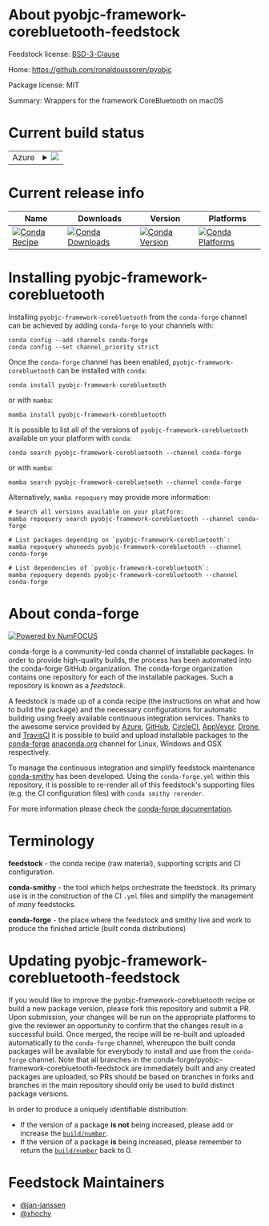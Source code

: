 About pyobjc-framework-corebluetooth-feedstock
==============================================

Feedstock license: [BSD-3-Clause](https://github.com/conda-forge/pyobjc-framework-corebluetooth-feedstock/blob/main/LICENSE.txt)

Home: https://github.com/ronaldoussoren/pyobjc

Package license: MIT

Summary: Wrappers for the framework CoreBluetooth on macOS

Current build status
====================


<table>
    
  <tr>
    <td>Azure</td>
    <td>
      <details>
        <summary>
          <a href="https://dev.azure.com/conda-forge/feedstock-builds/_build/latest?definitionId=16928&branchName=main">
            <img src="https://dev.azure.com/conda-forge/feedstock-builds/_apis/build/status/pyobjc-framework-corebluetooth-feedstock?branchName=main">
          </a>
        </summary>
        <table>
          <thead><tr><th>Variant</th><th>Status</th></tr></thead>
          <tbody><tr>
              <td>osx_64_python3.10.____cpython</td>
              <td>
                <a href="https://dev.azure.com/conda-forge/feedstock-builds/_build/latest?definitionId=16928&branchName=main">
                  <img src="https://dev.azure.com/conda-forge/feedstock-builds/_apis/build/status/pyobjc-framework-corebluetooth-feedstock?branchName=main&jobName=osx&configuration=osx%20osx_64_python3.10.____cpython" alt="variant">
                </a>
              </td>
            </tr><tr>
              <td>osx_64_python3.11.____cpython</td>
              <td>
                <a href="https://dev.azure.com/conda-forge/feedstock-builds/_build/latest?definitionId=16928&branchName=main">
                  <img src="https://dev.azure.com/conda-forge/feedstock-builds/_apis/build/status/pyobjc-framework-corebluetooth-feedstock?branchName=main&jobName=osx&configuration=osx%20osx_64_python3.11.____cpython" alt="variant">
                </a>
              </td>
            </tr><tr>
              <td>osx_64_python3.12.____cpython</td>
              <td>
                <a href="https://dev.azure.com/conda-forge/feedstock-builds/_build/latest?definitionId=16928&branchName=main">
                  <img src="https://dev.azure.com/conda-forge/feedstock-builds/_apis/build/status/pyobjc-framework-corebluetooth-feedstock?branchName=main&jobName=osx&configuration=osx%20osx_64_python3.12.____cpython" alt="variant">
                </a>
              </td>
            </tr><tr>
              <td>osx_64_python3.8.____cpython</td>
              <td>
                <a href="https://dev.azure.com/conda-forge/feedstock-builds/_build/latest?definitionId=16928&branchName=main">
                  <img src="https://dev.azure.com/conda-forge/feedstock-builds/_apis/build/status/pyobjc-framework-corebluetooth-feedstock?branchName=main&jobName=osx&configuration=osx%20osx_64_python3.8.____cpython" alt="variant">
                </a>
              </td>
            </tr><tr>
              <td>osx_64_python3.9.____cpython</td>
              <td>
                <a href="https://dev.azure.com/conda-forge/feedstock-builds/_build/latest?definitionId=16928&branchName=main">
                  <img src="https://dev.azure.com/conda-forge/feedstock-builds/_apis/build/status/pyobjc-framework-corebluetooth-feedstock?branchName=main&jobName=osx&configuration=osx%20osx_64_python3.9.____cpython" alt="variant">
                </a>
              </td>
            </tr>
          </tbody>
        </table>
      </details>
    </td>
  </tr>
</table>

Current release info
====================

| Name | Downloads | Version | Platforms |
| --- | --- | --- | --- |
| [![Conda Recipe](https://img.shields.io/badge/recipe-pyobjc--framework--corebluetooth-green.svg)](https://anaconda.org/conda-forge/pyobjc-framework-corebluetooth) | [![Conda Downloads](https://img.shields.io/conda/dn/conda-forge/pyobjc-framework-corebluetooth.svg)](https://anaconda.org/conda-forge/pyobjc-framework-corebluetooth) | [![Conda Version](https://img.shields.io/conda/vn/conda-forge/pyobjc-framework-corebluetooth.svg)](https://anaconda.org/conda-forge/pyobjc-framework-corebluetooth) | [![Conda Platforms](https://img.shields.io/conda/pn/conda-forge/pyobjc-framework-corebluetooth.svg)](https://anaconda.org/conda-forge/pyobjc-framework-corebluetooth) |

Installing pyobjc-framework-corebluetooth
=========================================

Installing `pyobjc-framework-corebluetooth` from the `conda-forge` channel can be achieved by adding `conda-forge` to your channels with:

```
conda config --add channels conda-forge
conda config --set channel_priority strict
```

Once the `conda-forge` channel has been enabled, `pyobjc-framework-corebluetooth` can be installed with `conda`:

```
conda install pyobjc-framework-corebluetooth
```

or with `mamba`:

```
mamba install pyobjc-framework-corebluetooth
```

It is possible to list all of the versions of `pyobjc-framework-corebluetooth` available on your platform with `conda`:

```
conda search pyobjc-framework-corebluetooth --channel conda-forge
```

or with `mamba`:

```
mamba search pyobjc-framework-corebluetooth --channel conda-forge
```

Alternatively, `mamba repoquery` may provide more information:

```
# Search all versions available on your platform:
mamba repoquery search pyobjc-framework-corebluetooth --channel conda-forge

# List packages depending on `pyobjc-framework-corebluetooth`:
mamba repoquery whoneeds pyobjc-framework-corebluetooth --channel conda-forge

# List dependencies of `pyobjc-framework-corebluetooth`:
mamba repoquery depends pyobjc-framework-corebluetooth --channel conda-forge
```


About conda-forge
=================

[![Powered by
NumFOCUS](https://img.shields.io/badge/powered%20by-NumFOCUS-orange.svg?style=flat&colorA=E1523D&colorB=007D8A)](https://numfocus.org)

conda-forge is a community-led conda channel of installable packages.
In order to provide high-quality builds, the process has been automated into the
conda-forge GitHub organization. The conda-forge organization contains one repository
for each of the installable packages. Such a repository is known as a *feedstock*.

A feedstock is made up of a conda recipe (the instructions on what and how to build
the package) and the necessary configurations for automatic building using freely
available continuous integration services. Thanks to the awesome service provided by
[Azure](https://azure.microsoft.com/en-us/services/devops/), [GitHub](https://github.com/),
[CircleCI](https://circleci.com/), [AppVeyor](https://www.appveyor.com/),
[Drone](https://cloud.drone.io/welcome), and [TravisCI](https://travis-ci.com/)
it is possible to build and upload installable packages to the
[conda-forge](https://anaconda.org/conda-forge) [anaconda.org](https://anaconda.org/)
channel for Linux, Windows and OSX respectively.

To manage the continuous integration and simplify feedstock maintenance
[conda-smithy](https://github.com/conda-forge/conda-smithy) has been developed.
Using the ``conda-forge.yml`` within this repository, it is possible to re-render all of
this feedstock's supporting files (e.g. the CI configuration files) with ``conda smithy rerender``.

For more information please check the [conda-forge documentation](https://conda-forge.org/docs/).

Terminology
===========

**feedstock** - the conda recipe (raw material), supporting scripts and CI configuration.

**conda-smithy** - the tool which helps orchestrate the feedstock.
                   Its primary use is in the construction of the CI ``.yml`` files
                   and simplify the management of *many* feedstocks.

**conda-forge** - the place where the feedstock and smithy live and work to
                  produce the finished article (built conda distributions)


Updating pyobjc-framework-corebluetooth-feedstock
=================================================

If you would like to improve the pyobjc-framework-corebluetooth recipe or build a new
package version, please fork this repository and submit a PR. Upon submission,
your changes will be run on the appropriate platforms to give the reviewer an
opportunity to confirm that the changes result in a successful build. Once
merged, the recipe will be re-built and uploaded automatically to the
`conda-forge` channel, whereupon the built conda packages will be available for
everybody to install and use from the `conda-forge` channel.
Note that all branches in the conda-forge/pyobjc-framework-corebluetooth-feedstock are
immediately built and any created packages are uploaded, so PRs should be based
on branches in forks and branches in the main repository should only be used to
build distinct package versions.

In order to produce a uniquely identifiable distribution:
 * If the version of a package **is not** being increased, please add or increase
   the [``build/number``](https://docs.conda.io/projects/conda-build/en/latest/resources/define-metadata.html#build-number-and-string).
 * If the version of a package **is** being increased, please remember to return
   the [``build/number``](https://docs.conda.io/projects/conda-build/en/latest/resources/define-metadata.html#build-number-and-string)
   back to 0.

Feedstock Maintainers
=====================

* [@jan-janssen](https://github.com/jan-janssen/)
* [@xhochy](https://github.com/xhochy/)

